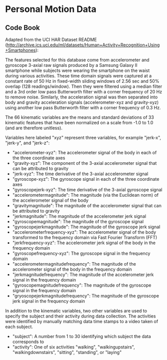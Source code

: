 # Personal Motion Data

## Code Book

Adapted from the UCI HAR Dataset README (http://archive.ics.uci.edu/ml/datasets/Human+Activity+Recognition+Using+Smartphones):

The features selected for this database come from accelerometer and gyroscope 3-axial raw signals produced by a Samsung Galaxy II smartphone while subjects were wearing the smartphone on the waist during various activities. These time domain signals were captured at a constant rate of 50 Hz in fixed-width sliding windows of 2.56 sec and 50% overlap (128 readings/window). Then they were filtered using a median filter and a 3rd order low pass Butterworth filter with a corner frequency of 20 Hz to remove noise. Similarly, the acceleration signal was then separated into body and gravity acceleration signals (accelerometer-xyz and gravity-xyz) using another low pass Butterworth filter with a corner frequency of 0.3 Hz. 

The 66 kinematic variables are the means and standard deviations of 33 kinematic features that have been normalized on a scale from -1.0 to 1.0 (and are therefore unitless).

Variables here labeled "xyz" represent three variables, for example "jerk-x", "jerk-y", and "jerk-z":
- "accelerometer-xyz": The accelerometer signal of the body in each of the three coordinate axes
- "gravity-xyz": The component of the 3-axial accelerometer signal that can be attributed to gravity
- "jerk-xyz": The time derivative of the 3-axial accelerometer signal
- "gyroscope-xyz": The gyroscope signal in each of the three coordinate axes
- "gyroscopejerk-xyz": The time derivative of the 3-axial gyroscope signal
- "accelerometermagnitude": The magnitude (via the Euclidean norm) of the accelerometer signal of the body
- "gravitymagnitude": The magnitude of the accelerometer signal that can be attributed to gravity
- "jerkmagnitude": The magnitude of the accelerometer jerk signal
- "gyroscopemagnitude": The magnitude of the gyroscope signal
- "gyroscopejerkmagnitude": The magnitude of the gyroscope jerk signal
- "accelerometerfrequency-xyz": The accelerometer signal of the body transformed to the frequency domain via Fast Fourier Transform (FFT)
- "jerkfrequency-xyz": The accelerometer jerk signal of the body in the frequency domain
- "gyroscopefrequency-xyz": The gyroscope signal in the frequency domain
- "accelerometermagnitudefrequency": The magnitude of the accelerometer signal of the body in the frequency domain
- "jerkmagnitudefrequency": The magnitude of the accelerometer jerk signal in the frequency domain
- "gyroscopemagnitudefrequency": The magnitude of the gyroscope signal in the frequency domain
- "gryoscopejerkmagnitudefrequency": The magnitude of the gyroscope jerk signal in the frequency domain

In addition to the kinematic variables, two other variables are used to specify the subject and their activity during data collection. The activities were identified by manually matching data time stamps to a video taken of each subject.

- "subject": A number from 1 to 30 identifying which subject the data corresponds to
- "activity": One of six activities "walking", "walkingupstairs", "walkingdownstairs", "sitting", "standing", or "laying"
